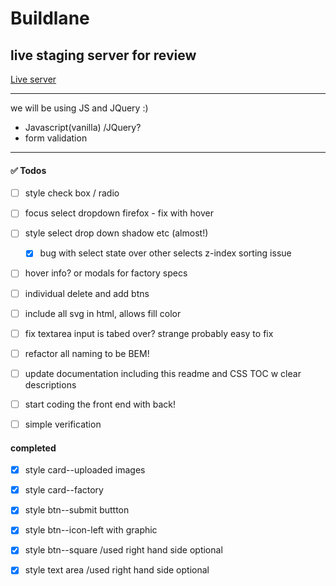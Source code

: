 # Buildlane

## live staging server for review
[Live server](https://priceless-mayer-6b4cb7.netlify.app/)

---

we will be using JS and JQuery :)

- Javascript(vanilla) /JQuery? 
- form validation

---
#### :white_check_mark: Todos

- [ ] style check box / radio
- [ ] focus select dropdown firefox - fix with hover
- [ ] style select drop down shadow etc (almost!)
    - [x] bug with select state over other selects z-index sorting issue 
- [ ] hover info? or modals for factory specs
- [ ] individual delete and add btns

- [ ] include all svg in html, allows fill color 
- [ ] fix textarea input is tabed over? strange probably easy to fix
- [ ] refactor all naming to be BEM! 
- [ ] update documentation including this readme and CSS TOC w clear descriptions

- [ ] start coding the front end with back!
- [ ] simple verification

#### completed 
- [x] style card--uploaded images
- [x] style card--factory
- [x] style btn--submit buttton
- [x] style btn--icon-left with graphic
- [x] style btn--square /used right hand side optional 
- [x] style text area /used right hand side optional 



